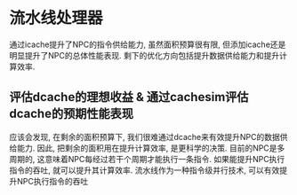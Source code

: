 # 流水线处理器
通过icache提升了NPC的指令供给能力, 虽然面积预算很有限, 但添加icache还是明显提升了NPC的总体性能表现. 剩下的优化方向包括提升数据供给能力和提升计算效率.

## 评估dcache的理想收益 & 通过cachesim评估dcache的预期性能表现
应该会发现, 在剩余的面积预算下, 我们很难通过dcache来有效提升NPC的数据供给能力. 因此, 把剩余的面积用在提升计算效率, 是更科学的决策. 目前的NPC是多周期的, 这意味着NPC每经过若干个周期才能执行一条指令. 如果能提升NPC执行指令的吞吐, 就可以提升其计算效率. 流水线作为一种指令级并行技术, 可以有效提升NPC执行指令的吞吐